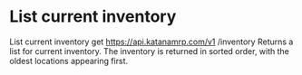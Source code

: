 # List current inventory

List current inventory get https://api.katanamrp.com/v1 /inventory Returns a list for
current inventory. The inventory is returned in sorted order, with the oldest locations
appearing first.
